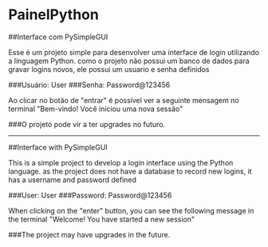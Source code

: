 # PainelPython

##Interface com PySimpleGUI

Esse é um projeto simple para desenvolver uma interface de login utilizando a linguagem Python.
como o projeto não possui um banco de dados para gravar logins novos, ele possui um usuario e senha definidos

###Usuário: User
###Senha: Password@123456

Ao clicar no botão de "entrar" é possível ver a seguinte mensagem no terminal "Bem-vindo! Você iniciou uma nova sessão"


###O projeto pode vir a ter upgrades no futuro.

________________________________________________________________________________________________________
##Interface with PySimpleGUI

This is a simple project to develop a login interface using the Python language.
as the project does not have a database to record new logins, it has a username and password defined

###User: User
###Password: Password@123456

When clicking on the "enter" button, you can see the following message in the terminal "Welcome! You have started a new session"


###The project may have upgrades in the future.
